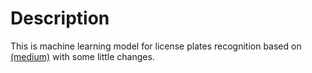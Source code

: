 # Description

This is machine learning model for license plates recognition based on [(medium)](https://hackernoon.com/latest-deep-learning-ocr-with-keras-and-supervisely-in-15-minutes-34aecd630ed8) with some little changes.
